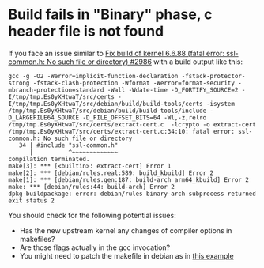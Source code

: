 # Build fails in "Binary" phase, c header file is not found

If you face an issue similar to [Fix build of kernel 6.6.88 (fatal error: ssl-common.h: No such file or directory) #2986](https://github.com/gardenlinux/gardenlinux/issues/2986) with a build output like this:

```
gcc -g -O2 -Werror=implicit-function-declaration -fstack-protector-strong -fstack-clash-protection -Wformat -Werror=format-security -mbranch-protection=standard -Wall -Wdate-time -D_FORTIFY_SOURCE=2 -I/tmp/tmp.Es0yXHtwaT/src/certs -I/tmp/tmp.Es0yXHtwaT/src/debian/build/build-tools/certs -isystem /tmp/tmp.Es0yXHtwaT/src/debian/build/build-tools/include -D_LARGEFILE64_SOURCE -D_FILE_OFFSET_BITS=64 -Wl,-z,relro  /tmp/tmp.Es0yXHtwaT/src/certs/extract-cert.c  -lcrypto -o extract-cert
/tmp/tmp.Es0yXHtwaT/src/certs/extract-cert.c:34:10: fatal error: ssl-common.h: No such file or directory
   34 | #include "ssl-common.h"
      |          ^~~~~~~~~~~~~~
compilation terminated.
make[3]: *** [<builtin>: extract-cert] Error 1
make[2]: *** [debian/rules.real:589: build_kbuild] Error 2
make[1]: *** [debian/rules.gen:187: build-arch_arm64_kbuild] Error 2
make: *** [debian/rules:44: build-arch] Error 2
dpkg-buildpackage: error: debian/rules binary-arch subprocess returned exit status 2
```

You should check for the following potential issues:

- Has the new upstream kernel any changes of compiler options in makefiles?
- Are those flags actually in the gcc invocation?
- You might need to patch the makefile in debian as in [this example](https://github.com/gardenlinux/package-linux/pull/114/files)
